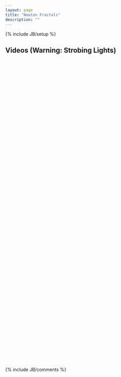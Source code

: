 ```yaml
---
layout: page
title: "Newton Fractals"
description: ""
---
```

{% include JB/setup %}

## Videos (Warning: Strobing Lights)
<object width="420" height="315"><param name="movie" value="http://www.youtube.com/v/PVySxeYgHiI?version=3&amp;hl=en_US&amp;rel=0"></param><param name="allowFullScreen" value="true"></param><param name="allowscriptaccess" value="always"></param><embed src="http://www.youtube.com/v/PVySxeYgHiI?version=3&amp;hl=en_US&amp;rel=0" type="application/x-shockwave-flash" width="420" height="315" allowscriptaccess="always" allowfullscreen="true"></embed></object>
<object width="420" height="315"><param name="movie" value="http://www.youtube.com/v/G0n9IABqnOs?version=3&amp;hl=en_US&amp;rel=0"></param><param name="allowFullScreen" value="true"></param><param name="allowscriptaccess" value="always"></param><embed src="http://www.youtube.com/v/G0n9IABqnOs?version=3&amp;hl=en_US&amp;rel=0" type="application/x-shockwave-flash" width="420" height="315" allowscriptaccess="always" allowfullscreen="true"></embed></object>
<object width="420" height="315"><param name="movie" value="http://www.youtube.com/v/D5J0_VcZfwU?version=3&amp;hl=en_US&amp;rel=0"></param><param name="allowFullScreen" value="true"></param><param name="allowscriptaccess" value="always"></param><embed src="http://www.youtube.com/v/D5J0_VcZfwU?version=3&amp;hl=en_US&amp;rel=0" type="application/x-shockwave-flash" width="420" height="315" allowscriptaccess="always" allowfullscreen="true"></embed></object>



{% include JB/comments %}
